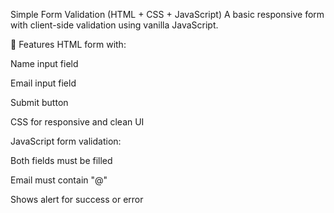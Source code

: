  Simple Form Validation (HTML + CSS + JavaScript)
A basic responsive form with client-side validation using vanilla JavaScript.

🔧 Features
HTML form with:

Name input field

Email input field

Submit button

CSS for responsive and clean UI

JavaScript form validation:

Both fields must be filled

Email must contain "@"

Shows alert for success or error
